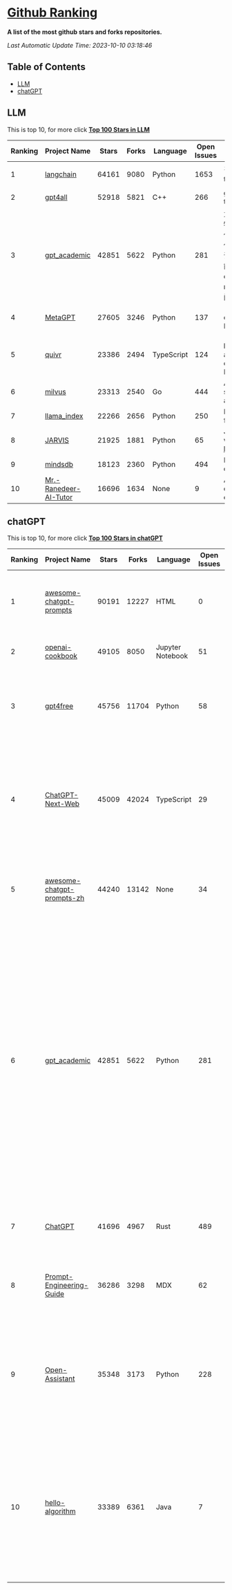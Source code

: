 [Github Ranking](./README.md)
==========

**A list of the most github stars and forks repositories.**

*Last Automatic Update Time: 2023-10-10 03:18:46*

## Table of Contents
 * [LLM](#LLM)
 * [chatGPT](#chatGPT)

## LLM

This is top 10, for more click **[Top 100 Stars in LLM](Top100/LLM.md)**

| Ranking | Project Name | Stars | Forks | Language | Open Issues | Description | Last Commit |
| ------- | ------------ | ----- | ----- | -------- | ----------- | ----------- | ----------- |
| 1 | [langchain](https://github.com/langchain-ai/langchain) | 64161 | 9080 | Python | 1653 | ⚡ Building applications with LLMs through composability ⚡ | 2023-10-10T03:15:57Z |
| 2 | [gpt4all](https://github.com/nomic-ai/gpt4all) | 52918 | 5821 | C++ | 266 | gpt4all: open-source LLM chatbots that you can run anywhere | 2023-10-09T17:40:07Z |
| 3 | [gpt_academic](https://github.com/binary-husky/gpt_academic) | 42851 | 5622 | Python | 281 | 为ChatGPT/GLM提供实用化交互界面，特别优化论文阅读/润色/写作体验，模块化设计，支持自定义快捷按钮&函数插件，支持Python和C++等项目剖析&自译解功能，PDF/LaTex论文翻译&总结功能，支持并行问询多种LLM模型，支持chatglm2等本地模型。兼容文心一言, moss, llama2, rwkv, claude2, 通义千问, 书生, 讯飞星火等。 | 2023-10-08T17:18:16Z |
| 4 | [MetaGPT](https://github.com/geekan/MetaGPT) | 27605 | 3246 | Python | 137 | 🌟 The Multi-Agent Framework: Given one line Requirement, return PRD, Design, Tasks, Repo | 2023-10-09T16:42:25Z |
| 5 | [quivr](https://github.com/StanGirard/quivr) | 23386 | 2494 | TypeScript | 124 | 🧠 Your Second Brain supercharged by Generative AI 🧠 Dump all your files and chat with your personal assistant on your files & more using GPT 3.5/4, Private, Anthropic, VertexAI, LLMs... | 2023-10-09T18:18:52Z |
| 6 | [milvus](https://github.com/milvus-io/milvus) | 23313 | 2540 | Go | 444 | A cloud-native vector database, storage for next generation AI applications | 2023-10-10T02:41:47Z |
| 7 | [llama_index](https://github.com/run-llama/llama_index) | 22266 | 2656 | Python | 250 | LlamaIndex (GPT Index) is a data framework for your LLM applications | 2023-10-09T23:52:22Z |
| 8 | [JARVIS](https://github.com/microsoft/JARVIS) | 21925 | 1881 | Python | 65 | JARVIS, a system to connect LLMs with ML community. Paper: https://arxiv.org/pdf/2303.17580.pdf | 2023-09-10T05:50:43Z |
| 9 | [mindsdb](https://github.com/mindsdb/mindsdb) | 18123 | 2360 | Python | 494 | MindsDB connects AI models to datasources. | 2023-10-10T02:30:23Z |
| 10 | [Mr.-Ranedeer-AI-Tutor](https://github.com/JushBJJ/Mr.-Ranedeer-AI-Tutor) | 16696 | 1634 | None | 9 | A GPT-4 AI Tutor Prompt for customizable personalized learning experiences. | 2023-10-04T15:41:04Z |


## chatGPT

This is top 10, for more click **[Top 100 Stars in chatGPT](Top100/chatGPT.md)**

| Ranking | Project Name | Stars | Forks | Language | Open Issues | Description | Last Commit |
| ------- | ------------ | ----- | ----- | -------- | ----------- | ----------- | ----------- |
| 1 | [awesome-chatgpt-prompts](https://github.com/f/awesome-chatgpt-prompts) | 90191 | 12227 | HTML | 0 | This repo includes ChatGPT prompt curation to use ChatGPT better. | 2023-10-02T06:28:30Z |
| 2 | [openai-cookbook](https://github.com/openai/openai-cookbook) | 49105 | 8050 | Jupyter Notebook | 51 | Examples and guides for using the OpenAI API | 2023-10-09T21:31:15Z |
| 3 | [gpt4free](https://github.com/xtekky/gpt4free) | 45756 | 11704 | Python | 58 | The official gpt4free repository \| various collection of powerful language models | 2023-10-10T03:07:54Z |
| 4 | [ChatGPT-Next-Web](https://github.com/Yidadaa/ChatGPT-Next-Web) | 45009 | 42024 | TypeScript | 29 | A well-designed cross-platform ChatGPT UI (Web / PWA / Linux / Win / MacOS). 一键拥有你自己的跨平台 ChatGPT 应用。 | 2023-10-09T21:58:38Z |
| 5 | [awesome-chatgpt-prompts-zh](https://github.com/PlexPt/awesome-chatgpt-prompts-zh) | 44240 | 13142 | None | 34 | ChatGPT 中文调教指南。各种场景使用指南。学习怎么让它听你的话。 | 2023-08-08T04:36:57Z |
| 6 | [gpt_academic](https://github.com/binary-husky/gpt_academic) | 42851 | 5622 | Python | 281 | 为ChatGPT/GLM提供实用化交互界面，特别优化论文阅读/润色/写作体验，模块化设计，支持自定义快捷按钮&函数插件，支持Python和C++等项目剖析&自译解功能，PDF/LaTex论文翻译&总结功能，支持并行问询多种LLM模型，支持chatglm2等本地模型。兼容文心一言, moss, llama2, rwkv, claude2, 通义千问, 书生, 讯飞星火等。 | 2023-10-08T17:18:16Z |
| 7 | [ChatGPT](https://github.com/lencx/ChatGPT) | 41696 | 4967 | Rust | 489 | 🔮 ChatGPT Desktop Application (Mac, Windows and Linux) | 2023-10-07T17:04:02Z |
| 8 | [Prompt-Engineering-Guide](https://github.com/dair-ai/Prompt-Engineering-Guide) | 36286 | 3298 | MDX | 62 | 🐙 Guides, papers, lecture, notebooks and resources for prompt engineering | 2023-10-09T04:46:06Z |
| 9 | [Open-Assistant](https://github.com/LAION-AI/Open-Assistant) | 35348 | 3173 | Python | 228 | OpenAssistant is a chat-based assistant that understands tasks, can interact with third-party systems, and retrieve information dynamically to do so. | 2023-10-09T18:33:13Z |
| 10 | [hello-algorithm](https://github.com/geekxh/hello-algorithm) | 33389 | 6361 | Java | 7 | 🌍 针对小白的算法训练 \| 包括四部分：①.大厂面经 ②.力扣图解  ③.千本开源电子书 ④.百张技术思维导图（项目花了上百小时，希望可以点 star 支持，🌹感谢~）推荐免费ChatGPT使用网站 | 2023-06-13T04:13:17Z |

